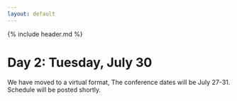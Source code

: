 ```yaml
---
layout: default
---
```


{% include header.md %}

# Day 2: Tuesday, July 30

<!--
Logistics:

- Start your [course AMI][]
- Join the [bioc-community slack][]
-->

We have moved to a virtual format, The conference dates will be July 27-31.  Schedule will be posted shortly.

<!--
[course AMI]: https://courses.bioconductor.org
[bioc-community slack]: https://bioc-community.herokuapp.com/

8:00 - 8:45 -- Registration and breakfast -- Abby Lounge
: 
 
8:45 - 9:00 -- [Welcoming remarks][welcome] -- Martin Morgan -- Caspary Auditorium
: 
 
9:00 - 9:30 -- Speaker 1 -- TBA
: 
 
9:30 - 10:00 -- Speaker 2 -- TBA
: 
 
10:00 - 10:30  -- Speaker 3 -- TBA
:  
 
10:30 - 11:00 -- Break -- TBA
: 
 
11:00 - 12:00 -- Contributed talks Session 1a - Theme 1 -- TBA
: + Speaker 1
  + Speaker 2
  + Speaker 3
 
11:00 - 12:00 -- Contributed talks Session 1b - Theme 2 -- TBA
: + Speaker 1
  + Speaker 2
  + Speaker 3
 
12:00 - 1:00 -- Lunch / Birds-of-a-feather -- TBA
:  
 
1:00 - 1:50 --  [Workshop Session] 2a
: + Workshop 1
  + Workshop 2
  + Workshop 3
 
2:00 - 2:50 --  [Workshop Session] 2b
: + Workshop 1
  + Workshop 2
  + Workshop 3
 
2:50 - 3:10 -- Break -- TBA
: 
 
3:10 - 4:00 --  [Workshop Session] 3a
: + Workshop 1
  + Workshop 2
  + Workshop 3
 
4:10 - 5:00 --  [Workshop Session] 3b
: + Workshop 1
  + Workshop 2
  + Workshop 3
 
5:30 - 7:30 -- Contributed posters
: + __Group-A posters__ -- TBA
  + Lightning talks (concurrent with posters) -- TBA
  + Poster dimensions up to 58 inches wide x 40 inches tall. Individual
    poster allocations will be affixed to poster boards.
 
-->
